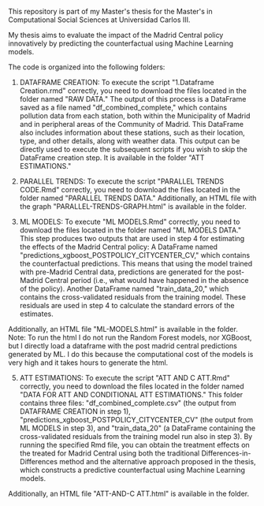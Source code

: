 This repository is part of my Master's thesis for the Master's in Computational Social Sciences at Universidad Carlos III.

My thesis aims to evaluate the impact of the Madrid Central policy innovatively by predicting the counterfactual using Machine Learning models.

The code is organized into the following folders:

1. DATAFRAME CREATION: To execute the script "1.Dataframe Creation.rmd" correctly, you need to download the files located in the folder named "RAW DATA."
The output of this process is a DataFrame saved as a file named "df_combined_complete," which contains pollution data from each station, both within the Municipality of Madrid and in peripheral areas of the Community of Madrid. This DataFrame also includes information about these stations, such as their location, type, and other details, along with weather data. This output can be directly used to execute the subsequent scripts if you wish to skip the DataFrame creation step. It is available in the folder "ATT ESTIMATIONS."

2. PARALLEL TRENDS: To execute the script "PARALLEL TRENDS CODE.Rmd" correctly, you need to download the files located in the folder named "PARALLEL TRENDS DATA." Additionally, an HTML file with the graph "PARALLEL-TRENDS-GRAPH.html" is available in the folder.

3. ML MODELS: To execute "ML MODELS.Rmd" correctly, you need to download the files located in the folder named "ML MODELS DATA." This step produces two outputs that are used in step 4 for estimating the effects of the Madrid Central policy:
A DataFrame named "predictions_xgboost_POSTPOLICY_CITYCENTER_CV," which contains the counterfactual predictions. This means that using the model trained with pre-Madrid Central data, predictions are generated for the post-Madrid Central period (i.e., what would have happened in the absence of the policy).
Another DataFrame named "train_data_20," which contains the cross-validated residuals from the training model. These residuals are used in step 4 to calculate the standard errors of the estimates.

Additionally, an HTML file "ML-MODELS.html" is available in the folder.
Note: To run the html I do not run the Random Forest models, nor XGBoost, but I directly load a dataframe with the post madrid central predictions generated by ML. I do this because the computational cost of the models is very high and it takes hours to generate the html.

5. ATT ESTIMATIONS: To execute the script "ATT AND C ATT.Rmd" correctly, you need to download the files located in the folder named "DATA FOR ATT AND CONDITIONAL ATT ESTIMATIONS." This folder contains three files: "df_combined_complete.csv" (the output from DATAFRAME CREATION in step 1), "predictions_xgboost_POSTPOLICY_CITYCENTER_CV" (the output from ML MODELS in step 3), and "train_data_20" (a DataFrame containing the cross-validated residuals from the training model run also in step 3). By running the specified Rmd file, you can obtain the treatment effects on the treated for Madrid Central using both the traditional Differences-in-Differences method and the alternative approach proposed in the thesis, which constructs a predictive counterfactual using Machine Learning models.

Additionally, an HTML file "ATT-AND-C ATT.html" is available in the folder.
